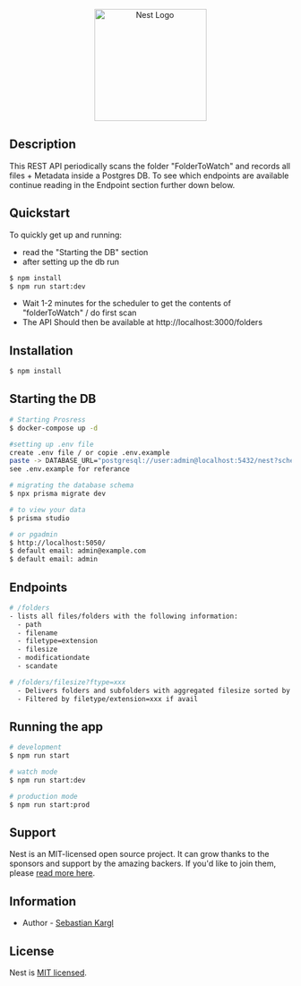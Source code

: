 <p align="center">
  <a href="http://nestjs.com/" target="blank"><img src="https://nestjs.com/img/logo-small.svg" width="200" alt="Nest Logo" /></a>
</p>

[circleci-image]: https://img.shields.io/circleci/build/github/nestjs/nest/master?token=abc123def456
[circleci-url]: https://circleci.com/gh/nestjs/nest

## Description

This REST API periodically scans the folder "FolderToWatch" and records all files + Metadata inside a Postgres DB.
To see which endpoints are available continue reading in the Endpoint section further down below.

## Quickstart
To quickly get up and running:
- read the "Starting the DB" section 
- after setting up the db run
```bash
$ npm install
$ npm run start:dev
```
- Wait 1-2 minutes for the scheduler to get the contents of "folderToWatch" / do first scan
- The API Should then be available at http://localhost:3000/folders

## Installation

```bash
$ npm install
```

## Starting the DB

```bash
# Starting Prosress
$ docker-compose up -d

#setting up .env file
create .env file / or copie .env.example
paste -> DATABASE_URL="postgresql://user:admin@localhost:5432/nest?schema=public" <- into it (docker credentials)
see .env.example for referance

# migrating the database schema
$ npx prisma migrate dev

# to view your data
$ prisma studio

# or pgadmin
$ http://localhost:5050/
$ default email: admin@example.com
$ default email: admin
```

## Endpoints

```bash
# /folders
- lists all files/folders with the following information:
  - path
  - filename
  - filetype=extension
  - filesize
  - modificationdate
  - scandate

# /folders/filesize?ftype=xxx
  - Delivers folders and subfolders with aggregated filesize sorted by size
  - Filtered by filetype/extension=xxx if avail
```

## Running the app

```bash
# development
$ npm run start

# watch mode
$ npm run start:dev

# production mode
$ npm run start:prod
```

## Support

Nest is an MIT-licensed open source project. It can grow thanks to the sponsors and support by the amazing backers. If you'd like to join them, please [read more here](https://docs.nestjs.com/support).

## Information

- Author - [Sebastian Kargl](https://www.sebastiankargl.com/)


## License

Nest is [MIT licensed](LICENSE).
